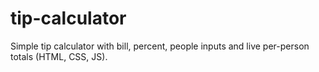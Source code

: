 # tip-calculator
Simple tip calculator with bill, percent, people inputs and live per-person totals (HTML, CSS, JS).
